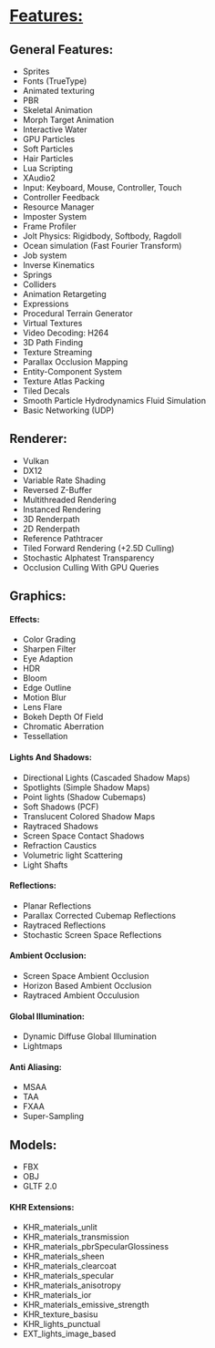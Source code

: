 # <u> Features: </u>

## General Features:

* Sprites
* Fonts (TrueType)
* Animated texturing
* PBR
* Skeletal Animation
* Morph Target Animation
* Interactive Water
* GPU Particles
* Soft Particles
* Hair Particles
* Lua Scripting
* XAudio2
* Input: Keyboard, Mouse, Controller, Touch
* Controller Feedback
* Resource Manager
* Imposter System
* Frame Profiler
* Jolt Physics: Rigidbody, Softbody, Ragdoll
* Ocean simulation (Fast Fourier Transform)
* Job system
* Inverse Kinematics
* Springs
* Colliders
* Animation Retargeting
* Expressions
* Procedural Terrain Generator
* Virtual Textures
* Video Decoding: H264
* 3D Path Finding
* Texture Streaming
* Parallax Occlusion Mapping
* Entity-Component System
* Texture Atlas Packing
* Tiled Decals
* Smooth Particle Hydrodynamics Fluid Simulation
* Basic Networking (UDP)

## Renderer:

* Vulkan
* DX12
* Variable Rate Shading
* Reversed Z-Buffer
* Multithreaded Rendering
* Instanced Rendering 
* 3D Renderpath
* 2D Renderpath
* Reference Pathtracer
* Tiled Forward Rendering (+2.5D Culling)
* Stochastic Alphatest Transparency
* Occlusion Culling With GPU Queries

## Graphics:

#### Effects:

* Color Grading
* Sharpen Filter
* Eye Adaption
* HDR
* Bloom
* Edge Outline
* Motion Blur
* Lens Flare
* Bokeh Depth Of Field
* Chromatic Aberration
* Tessellation 

#### Lights And Shadows:

* Directional Lights (Cascaded Shadow Maps)
* Spotlights (Simple Shadow Maps)
* Point lights (Shadow Cubemaps)
* Soft Shadows (PCF)
* Translucent Colored Shadow Maps
* Raytraced Shadows
* Screen Space Contact Shadows
* Refraction Caustics
* Volumetric light Scattering
* Light Shafts 

#### Reflections:

* Planar Reflections
* Parallax Corrected Cubemap Reflections
* Raytraced Reflections 
* Stochastic Screen Space Reflections 

#### Ambient Occlusion:

* Screen Space Ambient Occlusion
* Horizon Based Ambient Occlusion
* Raytraced Ambient Occulusion

#### Global Illumination:

* Dynamic Diffuse Global Illumination
* Lightmaps

#### Anti Aliasing:

* MSAA
* TAA
* FXAA
* Super-Sampling

## Models:

* FBX
* OBJ
* GLTF 2.0 

#### KHR Extensions:
* KHR_materials_unlit
* KHR_materials_transmission
* KHR_materials_pbrSpecularGlossiness
* KHR_materials_sheen
* KHR_materials_clearcoat
* KHR_materials_specular
* KHR_materials_anisotropy
* KHR_materials_ior
* KHR_materials_emissive_strength
* KHR_texture_basisu
* KHR_lights_punctual
* EXT_lights_image_based